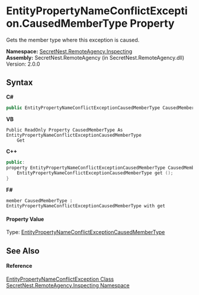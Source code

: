 # EntityPropertyNameConflictException.CausedMemberType Property 
 

Gets the member type where this exception is caused.

**Namespace:**&nbsp;<a href="N_SecretNest_RemoteAgency_Inspecting">SecretNest.RemoteAgency.Inspecting</a><br />**Assembly:**&nbsp;SecretNest.RemoteAgency (in SecretNest.RemoteAgency.dll) Version: 2.0.0

## Syntax

**C#**<br />
``` C#
public EntityPropertyNameConflictExceptionCausedMemberType CausedMemberType { get; }
```

**VB**<br />
``` VB
Public ReadOnly Property CausedMemberType As EntityPropertyNameConflictExceptionCausedMemberType
	Get
```

**C++**<br />
``` C++
public:
property EntityPropertyNameConflictExceptionCausedMemberType CausedMemberType {
	EntityPropertyNameConflictExceptionCausedMemberType get ();
}
```

**F#**<br />
``` F#
member CausedMemberType : EntityPropertyNameConflictExceptionCausedMemberType with get

```


#### Property Value
Type: <a href="T_SecretNest_RemoteAgency_Inspecting_EntityPropertyNameConflictExceptionCausedMemberType">EntityPropertyNameConflictExceptionCausedMemberType</a>

## See Also


#### Reference
<a href="T_SecretNest_RemoteAgency_Inspecting_EntityPropertyNameConflictException">EntityPropertyNameConflictException Class</a><br /><a href="N_SecretNest_RemoteAgency_Inspecting">SecretNest.RemoteAgency.Inspecting Namespace</a><br />